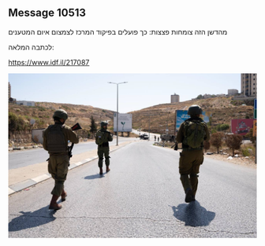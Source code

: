 ## Message 10513

מהדשן הזה צומחות פצצות:
כך פועלים בפיקוד המרכז לצמצום איום המטענים

לכתבה המלאה:

https://www.idf.il/217087

![Photo](10513/10513_photo.jpg)
